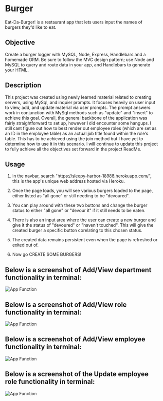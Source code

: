 # Burger
Eat-Da-Burger! is a restaurant app that lets users input the names of burgers they'd like to eat.

## Objective
Create a burger logger with MySQL, Node, Express, Handlebars and a homemade ORM. Be sure to follow the MVC design pattern; use Node and MySQL to query and route data in your app, and Handlebars to generate your HTML.

## Description
This project was created using newly learned material related to creating servers, using MySql, and inquier prompts. It focuses heavily on user input to view, add, and update material via user prompts. The prompt answers work in conjunction with MySql methods such as "update" and "insert" to achieve this goal. Overall, the general backbone of the application was fairly straightforward to set up, however I did encounter some hangups. I still cant figure out how to best render out employee roles (which are set as an ID in the employee table) as an actual job title found within the role's table. This has to be achieved using the join method but I have yet to determine how to use it in this scenario. I will continue to update this project to fully achieve all the objectives set forward in the project ReadMe.

## Usage
1. In the navbar, search "https://sleepy-harbor-18988.herokuapp.com/", this is the app's unique web address hosted via Heroku.

2. Once the page loads, you will see various burgers loaded to the page, either listed as "all gone" or still needing to be "devoured".

3. You can play around with these two buttons and change the burger status to either "all gone" or "devour it" if it still needs to be eaten.

4. There is also an input area where the user can create a new burger and give it the status of "devoured" or "haven't touched". This will give the created burger a specific button corelating to this chosen status.

5. The created data remains persistent even when the page is refreshed or exited out of. 

6. Now go CREATE SOME BURGERS!


## Below is a screenshot of Add/View department functionality in terminal:

 ![App Function](Add-View-Departments.png)

## Below is a screenshot of Add/View role functionality in terminal:

 ![App Function](Add-View-Roles.png)
 
## Below is a screenshot of Add/View employee functionality in terminal:

 ![App Function](Add-View-Employees.png)
 
 ## Below is a screenshot of the Update employee role functionality in terminal:
 
 ![App Function](Update-Employee-Role.png)

